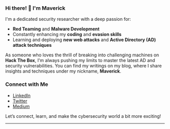 

### Hi there! 👋 I'm Maverick

I'm a dedicated security researcher with a deep passion for:
- **Red Teaming** and **Malware Development**
- Constantly enhancing my **coding** and **evasion skills**
- Learning and deploying **new web attacks** and **Active Directory (AD) attack techniques**

As someone who loves the thrill of breaking into challenging machines on **Hack The Box**, I'm always pushing my limits to master the latest AD and security vulnerabilities. You can find my writings on my blog, where I share insights and techniques under my nickname, **Maverick**.

### Connect with Me
- [LinkedIn](https://www.linkedin.com/in/0xmaverick/)
- [Twitter](https://x.com/mavric1337)
- [Medium](https://medium.com/@0xmaverick)

Let’s connect, learn, and make the cybersecurity world a bit more exciting!

--- 


<!---
MavBoy/MavBoy is a ✨ special ✨ repository because its `README.md` (this file) appears on your GitHub profile.
You can click the Preview link to take a look at your changes.
--->
